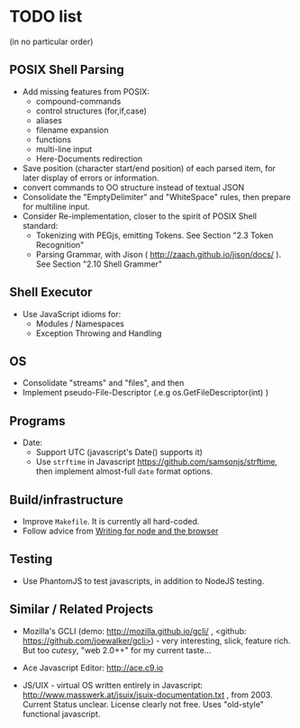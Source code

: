 # TODO list
(in no particular order)

## POSIX Shell Parsing

* Add missing features from POSIX:
	* compound-commands
	* control structures (for,if,case)
	* aliases
	* filename expansion
	* functions
	* multi-line input
	* Here-Documents redirection
* Save position (character start/end position) of each parsed item,
for later display of errors or information.
* convert commands to OO structure instead of textual JSON
* Consolidate the "EmptyDelimiter" and "WhiteSpace" rules, then prepare for multiline input.
* Consider Re-implementation, closer to the spirit of POSIX Shell standard:
    * Tokenizing with PEGjs, emitting Tokens.
    See Section "2.3 Token Recognition"
    * Parsing Grammar, with Jison ( http://zaach.github.io/jison/docs/ ).
    See Section "2.10 Shell Grammer"

## Shell Executor

* Use JavaScript idioms for:
    * Modules / Namespaces
    * Exception Throwing and Handling


## OS

* Consolidate "streams" and "files", and then
* Implement pseudo-File-Descriptor (.e.g os.GetFileDescriptor(int) )

## Programs

* Date:
    * Support UTC (javascript's Date() supports it)
    * Use `strftime` in Javascript <https://github.com/samsonjs/strftime>,
    then  implement almost-full `date` format options.

## Build/infrastructure

* Improve `Makefile`. It is currently all hard-coded.
* Follow advice from [Writing for node and the browser](http://caolanmcmahon.com/posts/writing_for_node_and_the_browser/)

## Testing

* Use PhantomJS to test javascripts, in addition to NodeJS testing.

## Similar / Related Projects

* Mozilla's GCLI (demo: <http://mozilla.github.io/gcli/> ,
 <github: https://github.com/joewalker/gcli>) - very interesting, slick, feature rich.
But too *cutesy*, "web 2.0++" for my current taste...

* Ace Javascript Editor: <http://ace.c9.io>

* JS/UIX - virtual OS written entirely in Javascript: <http://www.masswerk.at/jsuix/jsuix-documentation.txt> ,
    from 2003. Current Status unclear. License clearly not free. Uses "old-style" functional javascript.


